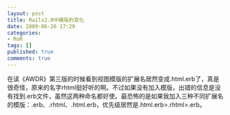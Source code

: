 ```yaml
---
layout: post
title: Rails2.0中模版的变化
date: 2009-06-26 17:29
categories:
- RoR
tags: []
published: true
comments: true
---
```

<p><p>在读《AWDR》第三版的时候看到视图模版的扩展名居然变成.html.erb了，真是很奇怪，原来的名字rhtml挺好听的啊。不过如果没有加入模版，出错的信息是没有找到.erb文件，虽然这两种命名都好使。最恐怖的是如果我加入三种不同扩展名的模版：.erb、.rhtml、.html.erb，优先级居然是.html.erb&gt;.rhtml&gt;.erb。</p></p>
